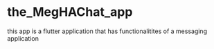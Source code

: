# the_MegHAChat_app
this app is a flutter application that has functionalitites of a messaging application
